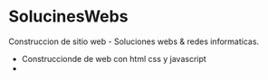 # SolucinesWebs

Construccion de sitio web - Soluciones webs & redes informaticas.

- Construccionde de web con html css y javascript
- 